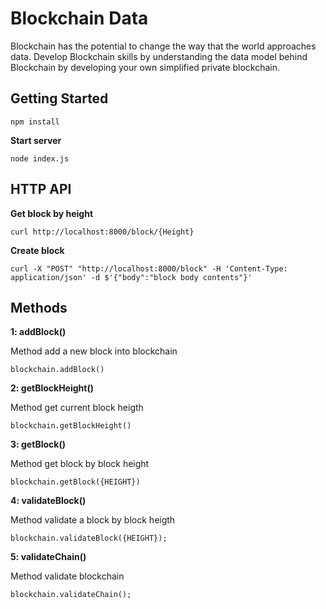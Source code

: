 # Blockchain Data

Blockchain has the potential to change the way that the world approaches data. Develop Blockchain skills by understanding the data model behind Blockchain by developing your own simplified private blockchain.

## Getting Started
```
npm install
```
**Start server**

```
node index.js
```

## HTTP API

**Get block by height**

```
curl http://localhost:8000/block/{Height}
```

**Create block**

```
curl -X "POST" "http://localhost:8000/block" -H 'Content-Type: application/json' -d $'{"body":"block body contents"}'
```

## Methods

**1: addBlock()**

Method add a new block into blockchain

```
blockchain.addBlock()
```
**2: getBlockHeight()**

Method get current block heigth

```
blockchain.getBlockHeight()
```
**3: getBlock()**

Method get block by block height

```
blockchain.getBlock({HEIGHT})
```
**4: validateBlock()**

Method validate a block by block heigth

```
blockchain.validateBlock({HEIGHT});
```
**5: validateChain()**

Method validate blockchain 

```
blockchain.validateChain();
```
